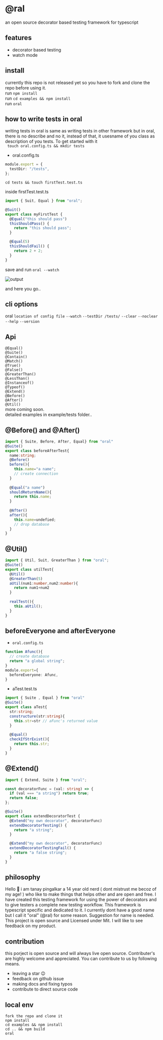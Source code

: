 # @ral

an open source decorator based testing framework for typescript

## features

- decorator based testing
- watch mode

## install

currently this repo is not released yet so you have to fork and clone the repo before using it. <br>
run `npm install` <br>
run `cd examples && npm install` <br>
run `oral` <br>

## how to write tests in oral

writing tests in oral is same as writing tests in other framework but in oral, there is no describe and no it, instead of that, it usesname of you class as description of you tests. To get started with it <br>
` touch oral.config.ts && mkdir tests`

- oral.config.ts

```typescript
module.export = {
  testDir: "/tests",
};
```

`cd tests && touch firstTest.test.ts`

inside firstTest.test.ts

```typescript
import { Suit, Equal } from "oral";

@Suit()
export class myFirstTest {
  @Equal("this should pass")
  thisShouldPass() {
    return "this should pass";
  }

  @Equal(5)
  thisShouldFail() {
    return 2 + 2;
  }
}
```

save and run
`oral --watch`

![output](https://github.com/tanay-pingalkar/oral/blob/main/Screenshot%20from%202021-05-03%2017-25-42.png)

and here you go..

## cli options

oral `location of config file` `--watch` `--testDir /tests/` `--clear` `--noclear` `--help` `--version`

## Api
`@Equal()` <br>
`@Suite()` <br>
`@Contain()` <br>
`@Match()` <br>
`@True()` <br>
`@False()`  <br>
`@GreaterThan()` <br> 
`@LessThan()` <br>
`@Instanceof()` <br>
`@Typeof()` <br>
`@Extend()` <br>
`@Before()` <br>
`@After()` <br>
`@Util()` <br>
more coming soon. <br>
detailed examples in example/tests folder..

## @Before() and @After()

``` typescript
import { Suite, Before, After, Equal} from "oral"
@Suite()
export class beforeAfterTest{
  name:string;
  @Before()
  before(){
    this.name="a name";
    // create connection
  }
  
  @Equal("a name")
  shouldReturnName(){
    return this.name;
  }
  
  @After()
  after(){
    this.name=undefied;
    // drop database
  }
}
```

## @Util()

``` typescript
import { Util, Suit, GreaterThan } from "oral";
@Suite()
export class utilTest{
  @Util()
  @GreaterThan(5)
  aUtil(num1:number,num2:number){
    return num1+num2
  }
  
  realTest(){
    this.aUtil();
  }
}
```

## beforeEveryone and afterEveryone
- `oral.config.ts`
``` typescript
function Afunc(){
  // create database
  return "a global string";
}
module.export={
  beforeEveryone: Afunc,
}
```

- aTest.test.ts
``` typescript
import { Suite , Equal } from "oral"
@Suite()
export class aTest{
  str:string;
  constructure(str:string){
    this.str=str // aFunc's returned value
  }
  
  @Equal()
  checkIfStrExist(){
    return this.str;
  }
}
```


## @Extend()

``` typescript
import { Extend, Suite } from "oral";

const decoratorFunc = (val: string) => {
  if (val === "a string") return true;
  return false;
};

@Suite()
export class extendDecoratorTest {
  @Extend("my own decorator", decoratorFunc)
  extendDecoratorTesting() {
    return "a string";
  }

  @Extend("my own decorator", decoratorFunc)
  extendDecoratorTestingFail() {
    return "a false string";
  }
}
```

## philosophy
Hello 🙂 i am tanay pingalkar a 14 year old nerd ( dont mistrust me becoz of my age! ) who like to make things that helps other and are open and free. I have created this testing framework for using the power of decorators and to give testers a complete new testing workflow. This framework is typescript specific and dedicated to it. I currently dont have a good name but I call it "oral" (@ral) for some reason. Suggestion for name is needed. This project is open source and Licensed under Mit. I will like to see feedback on my product.

## contribution
this porject is open source and will always live open source. Contributer's are highly welcome and appreciated. You can contribute to us by following means.
- leaving a star 😉
- feedback on github issue
- making docs and fixing typos
- contribute to direct source code

## local env
`fork the repo and clone it` <br>
`npm install` <br>
`cd examples && npm install` <br>
`cd .. && npm build` <br>
`oral` <br>

